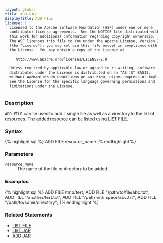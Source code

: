 ```yaml
---
layout: global
title: ADD FILE
displayTitle: ADD FILE
license: |
  Licensed to the Apache Software Foundation (ASF) under one or more
  contributor license agreements.  See the NOTICE file distributed with
  this work for additional information regarding copyright ownership.
  The ASF licenses this file to You under the Apache License, Version 2.0
  (the "License"); you may not use this file except in compliance with
  the License.  You may obtain a copy of the License at
 
     http://www.apache.org/licenses/LICENSE-2.0
 
  Unless required by applicable law or agreed to in writing, software
  distributed under the License is distributed on an "AS IS" BASIS,
  WITHOUT WARRANTIES OR CONDITIONS OF ANY KIND, either express or implied.
  See the License for the specific language governing permissions and
  limitations under the License.
---
```


### Description

`ADD FILE` can be used to add a single file as well as a directory to the list of resources. The added resource can be listed using [LIST FILE](sql-ref-syntax-aux-resource-mgmt-list-file.html).

### Syntax

{% highlight sql %}
ADD FILE resource_name
{% endhighlight %}

### Parameters

<dl>
 <dt><code><em>resource_name</em></code></dt>
 <dd>The name of the file or directory to be added.</dd>
</dl>

### Examples

{% highlight sql %}
ADD FILE /tmp/test;
ADD FILE "/path/to/file/abc.txt";
ADD FILE '/another/test.txt';
ADD FILE "/path with space/abc.txt";
ADD FILE "/path/to/some/directory";
{% endhighlight %}

### Related Statements

 * [LIST FILE](sql-ref-syntax-aux-resource-mgmt-list-file.html)
 * [LIST JAR](sql-ref-syntax-aux-resource-mgmt-list-jar.html)
 * [ADD JAR](sql-ref-syntax-aux-resource-mgmt-add-jar.html)

